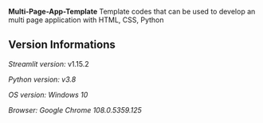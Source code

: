 **Multi-Page-App-Template**
Template codes that can be used to develop an multi page application with HTML, CSS, Python
## Version Informations
*Streamlit version:* v1.15.2

*Python version: v3.8*

*OS version: Windows 10*

*Browser: Google Chrome 108.0.5359.125*
